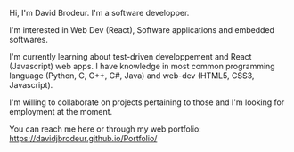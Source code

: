 Hi, I'm David Brodeur. I'm a software developper. 

I'm interested in Web Dev (React), Software applications and embedded softwares. 

I'm currently learning about test-driven developpement and React (Javascript) web apps. I have knowledge in most common programming language (Python, C, C++, C#, Java) and web-dev (HTML5, CSS3, Javascript).

I'm willing to collaborate on projects pertaining to those and I'm looking for employment at the moment. 

You can reach me here or through my web portfolio: https://davidjbrodeur.github.io/Portfolio/
